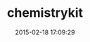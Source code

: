 ---
layout: post
title:  "chemistrykit"
repo:   "arrgyle/chemistrykit"
date:   2015-02-18 17:09:29
gemurl: https://github.com/arrgyle/chemistrykit
---